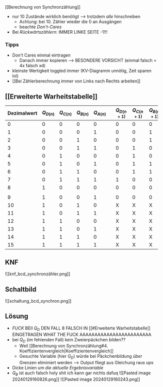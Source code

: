 [[Berechnung von Synchronzählung]]
- nur 10 Zustände wirklich benötigt --> trotzdem _alle_ hinschreiben
	- Achtung: bei 10. Zähler wieder die 0 an Ausgängen
	- beachte _Don't-Cares_
- Bei _Rückwärtszählern_: IMMER LINKE SEITE -1!!!

### Tipps
- Don't Cares einmal eintragen 
	- Danach immer kopieren --> BESONDERE VORSICHT (einmal falsch = 4x falsch xd)
- kleinste Wertigkeit toggled immer (KV-Diagramm unnötig, Zeit sparen lol)
- [[Bei Zählerberechnung immer von Links nach Rechts arbeiten]]
## [[Erweiterte Warheitstabelle]]
| Dezimalwert | $Q_{D(n)}$ | $Q_{C(n)}$ | $Q_{B(n)}$ | $Q_{A(n)}$ |  | $Q_{D(n+1)}$ | $Q_{C(n+1)}$ | $Q_{B(n+1)}$ | $Q_{A(n+1)}$ | Dezimalwert |
| ---- | ---- | ---- | ---- | ---- | ---- | ---- | ---- | ---- | ---- | ---- |
| 0 | 0 | 0 | 0 | 0 |  | 0 | 0 | 0 | 1 | 1 |
| 1 | 0 | 0 | 0 | 1 |  | 0 | 0 | 1 | 0 | 2 |
| 2 | 0 | 0 | 1 | 0 |  | 0 | 0 | 1 | 1 | 3 |
| 3 | 0 | 0 | 1 | 1 |  | 0 | 1 | 0 | 0 | 4 |
| 4 | 0 | 1 | 0 | 0 |  | 0 | 1 | 0 | 1 | 5 |
| 5 | 0 | 1 | 0 | 1 |  | 0 | 1 | 1 | 0 | 6 |
| 6 | 0 | 1 | 1 | 0 |  | 0 | 1 | 1 | 1 | 7 |
| 7 | 0 | 1 | 1 | 1 |  | 1 | 0 | 0 | 0 | 8 |
| 8 | 1 | 0 | 0 | 0 |  | 0 | 0 | 0 | 1 | 9 |
|  |  |  |  |  |  |  |  |  |  |  |
| 9 | 1 | 0 | 0 | 1 |  | 0 | 0 | 0 | 0 | 10 (reset) |
| 10 | 1 | 0 | 1 | 0 |  | X | X | X | X | X |
| 11 | 1 | 0 | 1 | 1 |  | X | X | X | X | X |
| 12 | 1 | 1 | 0 | 0 |  | X | X | X | X | X |
| 13 | 1 | 1 | 0 | 1 |  | X | X | X | X | X |
| 14 | 1 | 1 | 1 | 0 |  | X | X | X | X | X |
| 15 | 1 | 1 | 1 | 1 |  | X | X | X | X | X |


## KNF
![[knf_bcd_synchronzähler.png]]
## Schaltbild
![[schaltung_bcd_synchron.png]]

## Lösung
- _FUCK_ BEII $Q_{D}$ DEN FALL 8 FALSCH IN [[#Erweiterte Warheitstabelle]] EINGETRAGEN WHAT THE FUCK AAAAAAAAAAAAAAAAAAAAAAAA
- bei $Q_{D}$ (im fehlenden Fall) kein Zweierpäckchen bilden??
	- Weil [[Berechnung von Synchronzählung#4. Koeffizientenvergleich|Koeffizientenvergleich]] 
	- Gesuchte Variable (hier $G_{D}$) würde bei Päckchenbildung _über_ Grenzen eliminiert werden
		--> Output fliegt aus Gleichung raus ups
- Dicke Linien um _die aktuelle Ergebnisvariable_
- $Q_{B}$ ist auch falsch holy shit ich kann gar nichts dafuq
![[Pasted image 20240129160826.png]]
![[Pasted image 20240129160243.png]]